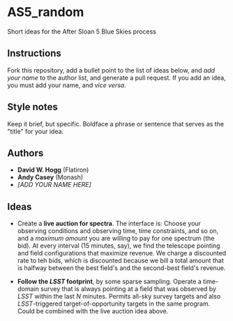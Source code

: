 # AS5_random
Short ideas for the After Sloan 5 Blue Skies process

## Instructions
Fork this repository, add a bullet point to the list of ideas below, and *add your name* to the author list, and generate a pull request.
If you add an idea, you must add your name, and *vice versa*.

## Style notes
Keep it brief, but specific. Boldface a phrase or sentence that serves as the "title" for your idea.

## Authors
- **David W. Hogg** (Flatiron)
- **Andy Casey** (Monash)
- *[ADD YOUR NAME HERE]*

## Ideas

- Create a **live auction for spectra**. The interface is: Choose your observing conditions and observing time, time constraints, and so on, and a *maximum amount* you are willing to pay for one spectrum (the bid). At every interval (15 minutes, say), we find the telescope pointing and field configurations that maximize revenue. We charge a discounted rate to teh bids, which is discounted because we bill a total amount that is halfway between the best field's and the second-best field's revenue.

- **Follow the *LSST* footprint**, by some sparse sampling. Operate a time-domain survey that is always pointing at a field that was observed by *LSST* within the last *N* minutes. Permits all-sky survey targets and also *LSST*-triggered target-of-opportunity targets in the same program. Could be combined with the live auction idea above.
